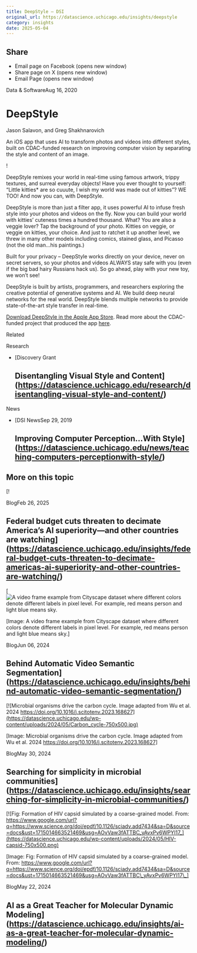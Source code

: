 ```yaml
---
title: DeepStyle – DSI
original_url: https://datascience.uchicago.edu/insights/deepstyle
category: insights
date: 2025-05-04
---
```


## Share

* Email page on Facebook (opens new window)
* Share page on X (opens new window)
* Email Page (opens new window)

<!-- Table-like structure detected -->

Data & SoftwareAug 16, 2020

# DeepStyle

Jason Salavon, and Greg Shakhnarovich

An iOS app that uses AI to transform photos and videos into different styles, built on CDAC-funded research on improving computer vision by separating the style and content of an image.

!

DeepStyle remixes your world in real-time using famous artwork, trippy textures, and surreal everyday objects! Have you ever thought to yourself: “Little kitties\* are so cuuute, I wish my world was made out of kitties”? WE TOO! And now you can, with DeepStyle.

DeepStyle is more than just a filter app, it uses powerful AI to infuse fresh style into your photos and videos on the fly. Now you can build your world with kitties’ cuteness times a hundred thousand. What? You are also a veggie lover? Tap the background of your photo. Kitties on veggie, or veggie on kitties, your choice. And just to ratchet it up another level, we threw in many other models including comics, stained glass, and Picasso (not the old man…his paintings.)

Built for your privacy – DeepStyle works directly on your device, never on secret servers, so your photos and videos ALWAYS stay safe with you (even if the big bad hairy Russians hack us). So go ahead, play with your new toy, we won’t see!

DeepStyle is built by artists, programmers, and researchers exploring the creative potential of generative systems and AI. We build deep neural networks for the real world. DeepStyle blends multiple networks to provide state-of-the-art style transfer in real-time.

[Download DeepStyle in the Apple App Store](https://apps.apple.com/us/app/deepstyle/id1474840259). Read more about the CDAC-funded project that produced the app [here](/research/disentangling-visual-style-and-content/).

Related

Research

* [Discovery Grant

  ## Disentangling Visual Style and Content](https://datascience.uchicago.edu/research/disentangling-visual-style-and-content/)

News

* [DSI NewsSep 29, 2019

  ## Improving Computer Perception…With Style](https://datascience.uchicago.edu/news/teaching-computers-perceptionwith-style/)

## More on this topic

[!

BlogFeb 26, 2025

## Federal budget cuts threaten to decimate America’s AI superiority—and other countries are watching](https://datascience.uchicago.edu/insights/federal-budget-cuts-threaten-to-decimate-americas-ai-superiority-and-other-countries-are-watching/)
[![A video frame example from Cityscape dataset where different colors denote different labels in pixel level. For example, red means person and light blue means sky.](https://datascience.uchicago.edu/wp-content/uploads/2024/05/cityscape-750x500.png)

[Image: A video frame example from Cityscape dataset where different colors denote different labels in pixel level. For example, red means person and light blue means sky.]

BlogJun 06, 2024

## Behind Automatic Video Semantic Segmentation](https://datascience.uchicago.edu/insights/behind-automatic-video-semantic-segmentation/)
[![Microbial organisms drive the carbon cycle. Image adapted from Wu et al. 2024 https://doi.org/10.1016/j.scitotenv.2023.168627](https://datascience.uchicago.edu/wp-content/uploads/2024/05/Carbon_cycle-750x500.jpg)

[Image: Microbial organisms drive the carbon cycle. Image adapted from Wu et al. 2024 https://doi.org/10.1016/j.scitotenv.2023.168627]

BlogMay 30, 2024

## Searching for simplicity in microbial communities](https://datascience.uchicago.edu/insights/searching-for-simplicity-in-microbial-communities/)
[![Fig: Formation of HIV capsid simulated by a coarse-grained model.
From: https://www.google.com/url?q=https://www.science.org/doi/epdf/10.1126/sciadv.add7434&sa=D&source=docs&ust=1715014663521469&usg=AOvVaw3fATTBC_yAvxPv6WPYI17_](https://datascience.uchicago.edu/wp-content/uploads/2024/05/HIV-capsid-750x500.png)

[Image: Fig: Formation of HIV capsid simulated by a coarse-grained model.
From: https://www.google.com/url?q=https://www.science.org/doi/epdf/10.1126/sciadv.add7434&sa=D&source=docs&ust=1715014663521469&usg=AOvVaw3fATTBC\_yAvxPv6WPYI17\_]

BlogMay 22, 2024

## AI as a Great Teacher for Molecular Dynamic Modeling](https://datascience.uchicago.edu/insights/ai-as-a-great-teacher-for-molecular-dynamic-modeling/)